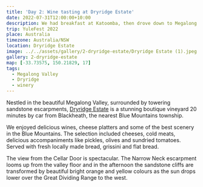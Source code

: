 ```yaml
---
title: 'Day 2: Wine tasting at Dryridge Estate'
date: 2022-07-31T12:00:00+10:00
description: We had breakfast at Katoomba, then drove down to Megalong Valley and reached Dryridge Estate just in time for wine tasting.
trip: YuleFest 2022
place: Australia
timezone: Australia/NSW
location: Dryridge Estate
image: ../../assets/gallery/2-dryridge-estate/Dryridge Estate (1).jpeg
gallery: 2-dryridge-estate
map: [-33.73575, 150.21829, 17]
tags:
  - Megalong Valley
  - Dryridge
  - winery
---
```


Nestled in the beautiful Megalong Valley, surrounded by towering sandstone escarpments, [Dryridge Estate](https://www.dryridge.com.au/) is a stunning boutique vineyard 20 minutes by car from Blackheath, the nearest Blue Mountains township.

We enjoyed delicious wines, cheese platters and some of the best scenery in the Blue Mountains. The selection included cheeses, cold meats, delicious accompaniments like pickles, olives and sundried tomatoes. Served with fresh locally made bread, grissini and flat bread.

The view from the Cellar Door is spectacular. The Narrow Neck escarpment looms up from the valley floor and in the afternoon the sandstone cliffs are transformed by beautiful bright orange and yellow colours as the sun drops lower over the Great Dividing Range to the west.
